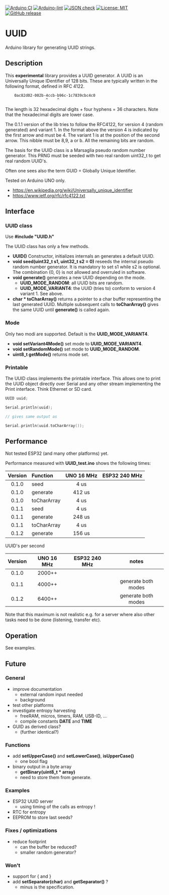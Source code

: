 
[![Arduino CI](https://github.com/RobTillaart/UUID/workflows/Arduino%20CI/badge.svg)](https://github.com/marketplace/actions/arduino_ci)
[![Arduino-lint](https://github.com/RobTillaart/UUID/actions/workflows/arduino-lint.yml/badge.svg)](https://github.com/RobTillaart/UUID/actions/workflows/arduino-lint.yml)
[![JSON check](https://github.com/RobTillaart/UUID/actions/workflows/jsoncheck.yml/badge.svg)](https://github.com/RobTillaart/UUID/actions/workflows/jsoncheck.yml)
[![License: MIT](https://img.shields.io/badge/license-MIT-green.svg)](https://github.com/RobTillaart/UUID/blob/master/LICENSE)
[![GitHub release](https://img.shields.io/github/release/RobTillaart/UUID.svg?maxAge=3600)](https://github.com/RobTillaart/UUID/releases)


# UUID

Arduino library for generating UUID strings.


## Description

This **experimental** library provides a UUID generator.
A UUID is an Universally Unique IDentifier of 128 bits.
These are typically written in the following format, defined in RFC 4122.

```
    0ac82d02-002b-4ccb-b96c-1c7839cbc4c0
                  ^    ^
```

The length is 32 hexadecimal digits + four hyphens = 36 characters.
Note that the hexadecimal digits are lower case.

The 0.1.1 version of the lib tries to follow the RFC4122, 
for version 4 (random generated) and variant 1.
In the format above the version 4 is indicated by the first arrow and must be 4.
The variant 1 is at the position of the second arrow. 
This nibble must be 8,9, a or b.
All the remaining bits are random.

The basis for the UUID class is a Marsaglia pseudo random number generator.
This PRNG must be seeded with two real random uint32_t to get real random UUID's.

Often one sees also the term GUID = Globally Unique Identifier.

Tested on Arduino UNO only.

- https://en.wikipedia.org/wiki/Universally_unique_identifier
- https://www.ietf.org/rfc/rfc4122.txt


## Interface


### UUID class

Use **\#include "UUID.h"**

The UUID class has only a few methods.

- **UUID()** Constructor, initializes internals an generates a default UUID.
- **void seed(uint32_t s1, uint32_t s2 = 0)** reseeds the internal 
pseudo random number generator.
It is mandatory to set s1 while s2 is optional.
The combination {0, 0} is not allowed and overruled in software.
- **void generate()** generates a new UUID depending on the mode.
  - **UUID_MODE_RANDOM**: all UUID bits are random.
  - **UUID_MODE_VARIANT4**: the UUID (tries to) conform to version 4 variant 1. See above.
- **char \* toCharArray()** returns a pointer to a char buffer 
representing the last generated UUID. 
Multiple subsequent calls to **toCharArray()** gives the same UUID 
until **generate()** is called again.


### Mode

Only two modi are supported. Default is the **UUID_MODE_VARIANT4**.

- **void setVariant4Mode()** set mode to **UUID_MODE_VARIANT4**.
- **void setRandomMode()** set mode to **UUID_MODE_RANDOM**.
- **uint8_t getMode()** returns mode set.


### Printable 

The UUID class implements the printable interface.
This allows one to print the UUID object directly over Serial and any other
stream implementing the Print interface. Think Ethernet or SD card. 

```cpp
UUID uuid;

Serial.println(uuid);

// gives same output as

Serial.println(uuid.toCharArray());
```


## Performance

Not tested ESP32 (and many other platforms) yet.

Performance measured with **UUID_test.ino** shows the following times:


| Version |  Function   | UNO 16 MHz | ESP32 240 MHz |
|:-------:|:------------|:----------:|:-------------:|
| 0.1.0   | seed        |      4 us  |               |
| 0.1.0   | generate    |    412 us  |               |
| 0.1.0   | toCharArray |      4 us  |               |
| 0.1.1   | seed        |      4 us  |               |
| 0.1.1   | generate    |    248 us  |               |
| 0.1.1   | toCharArray |      4 us  |               |
| 0.1.2   | generate    |    156 us  |               |



UUID's per second

| Version |  UNO 16 MHz  |  ESP32 240 MHz  | notes  |
|:-------:|:------------:|:---------------:|:------:|
| 0.1.0   |    2000++    |                 |
| 0.1.1   |    4000++    |                 | generate both modes
| 0.1.2   |    6400++    |                 | generate both modes


Note that this maximum is not realistic e.g. for a server where also
other tasks need to be done (listening, transfer etc).


## Operation

See examples.


## Future

### General

- improve documentation
  - external random input needed
  - background
- test other platforms
- investigate entropy harvesting
  - freeRAM, micros, timers, RAM, USB-ID, ...
  - compile constants __DATE__ and __TIME__
- GUID as derived class?
  - (further identical?)

### Functions

- add **setUpperCase()** and **setLowerCase()**, **isUpperCase()**
  - one bool flag
- binary output in a byte array
  - **getBinary(uint8_t \* array)**
  - need to store them from generate.  


### Examples

- ESP32 UUID server 
  - using timing of the calls as entropy !
- RTC for entropy
- EEPROM to store last seeds?

### Fixes / optimizations

- reduce footprint
  - can the buffer be reduced?
  - smaller random generator?

### Won't

- support for { and }
- add **setSeparator(char)** and **getSeparator()** ?  
  - minus is the specification.


